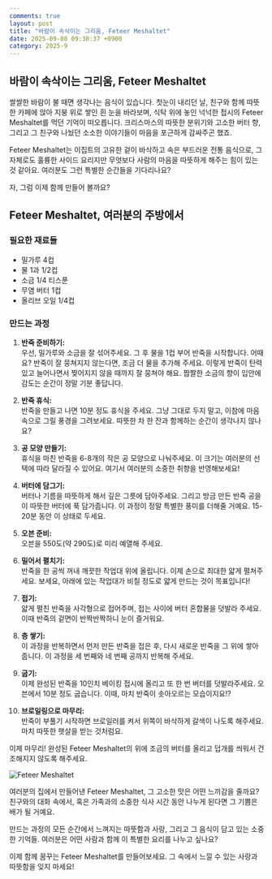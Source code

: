 ```yaml
---
comments: true
layout: post
title: "바람이 속삭이는 그리움, Feteer Meshaltet"
date: 2025-09-08 09:30:37 +0900
category: 2025-9
---
```


## 바람이 속삭이는 그리움, Feteer Meshaltet

쌀쌀한 바람이 불 때면 생각나는 음식이 있습니다. 첫눈이 내리던 날, 친구와 함께 따뜻한 카페에 앉아 지붕 위로 쌓인 흰 눈을 바라보며, 식탁 위에 놓인 넉넉한 접시의 Feteer Meshaltet를 먹던 기억이 떠오릅니다. 크리스마스의 따뜻한 분위기와 고소한 버터 향, 그리고 그 친구와 나눴던 소소한 이야기들이 마음을 포근하게 감싸주곤 했죠. 

Feteer Meshaltet는 이집트의 고유한 겉이 바삭하고 속은 부드러운 전통 음식으로, 그 자체로도 훌륭한 사이드 요리지만 무엇보다 사람의 마음을 따뜻하게 해주는 힘이 있는 것 같아요. 여러분도 그런 특별한 순간들을 기다리나요?

자, 그럼 이제 함께 만들어 볼까요? 

## Feteer Meshaltet, 여러분의 주방에서

### 필요한 재료들

- 밀가루 4컵
- 물 1과 1/2컵
- 소금 1/4 티스푼
- 무염 버터 1컵
- 올리브 오일 1/4컵

### 만드는 과정

1. **반죽 준비하기:**  
우선, 밀가루와 소금을 잘 섞어주세요. 그 후 물을 1컵 부어 반죽을 시작합니다. 어때요? 반죽이 잘 뭉쳐지지 않는다면, 조금 더 물을 추가해 주세요. 이렇게 반죽이 탄력 있고 늘어나면서 찢어지지 않을 때까지 잘 뭉쳐야 해요. 짭짤한 소금의 향이 입안에 감도는 순간이 정말 기분 좋답니다.

2. **반죽 휴식:**  
반죽을 만들고 나면 10분 정도 휴식을 주세요. 그냥 그대로 두지 말고, 이참에 마음속으로 그릴 풍경을 그려보세요. 따뜻한 차 한 잔과 함께하는 순간이 생각나지 않나요? 

3. **공 모양 만들기:**  
휴식을 마친 반죽을 6-8개의 작은 공 모양으로 나눠주세요. 이 크기는 여러분의 선택에 따라 달라질 수 있어요. 여기서 여러분의 소중한 취향을 반영해보세요!

4. **버터에 담그기:**  
버터나 기름을 따뜻하게 해서 깊은 그릇에 담아주세요. 그리고 방금 만든 반죽 공을 이 따뜻한 버터에 푹 담가줍니다. 이 과정이 정말 특별한 풍미를 더해줄 거예요. 15-20분 동안 이 상태로 두세요.

5. **오븐 준비:**  
오븐을 550도(약 290도)로 미리 예열해 주세요. 

6. **밀어서 펼치기:**  
반죽을 한 공씩 꺼내 깨끗한 작업대 위에 올립니다. 이제 손으로 최대한 얇게 펼쳐주세요. 보세요, 아래에 있는 작업대가 비칠 정도로 얇게 만드는 것이 목표입니다!

7. **접기:**  
얇게 펼친 반죽을 사각형으로 접어주며, 접는 사이에 버터 혼합물을 덧발라 주세요. 이때 반죽의 겉면이 반짝반짝하니 눈이 즐거워요.

8. **층 쌓기:**  
이 과정을 반복하면서 먼저 만든 반죽을 접은 후, 다시 새로운 반죽을 그 위에 쌓아줍니다. 이 과정을 세 번째와 네 번째 공까지 반복해 주세요. 

9. **굽기:**  
이제 완성된 반죽을 10인치 베이킹 접시에 올리고 또 한 번 버터를 덧발라주세요. 오븐에서 10분 정도 굽습니다. 이때, 마치 반죽이 솟아오르는 모습이지요!? 

10. **브로일링으로 마무리:**  
반죽이 부풀기 시작하면 브로일러를 켜서 위쪽이 바삭하게 갈색이 나도록 해주세요. 마치 따뜻한 햇살을 받는 것처럼요. 

이제 마무리! 완성된 Feteer Meshaltet의 위에 조금의 버터를 올리고 덥개를 씌워서 건조해지지 않도록 해주세요. 

![Feteer Meshaltet](https://www.themealdb.com/images/media/meals/9f4z6v1598734293.jpg) 

여러분의 집에서 만들어낸 Feteer Meshaltet, 그 고소한 맛은 어떤 느끼감을 줄까요? 친구와의 대화 속에서, 혹은 가족과의 소중한 식사 시간 동안 나누게 된다면 그 기쁨은 배가 될 거예요. 

만드는 과정의 모든 순간에서 느껴지는 따뜻함과 사랑, 그리고 그 음식이 담고 있는 소중한 기억들. 여러분은 어떤 사람과 함께 이 특별한 요리를 나누고 싶나요? 

이제 함께 꿈꾸는 Feteer Meshaltet를 만들어보세요. 그 속에서 느낄 수 있는 사랑과 따뜻함을 잊지 마세요!
